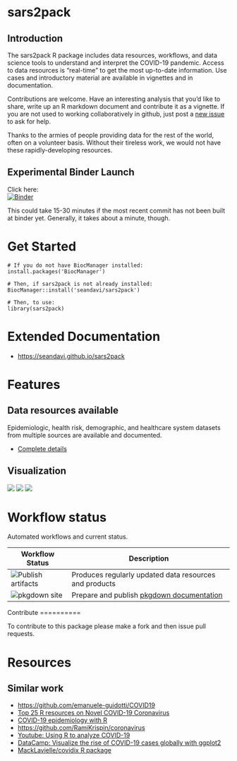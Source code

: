 sars2pack
=========

Introduction
------------

The sars2pack R package includes data resources, workflows, and data
science tools to understand and interpret the COVID-19 pandemic. Access
to data resources is “real-time” to get the most up-to-date information.
Use cases and introductory material are available in vignettes and in
documentation.

Contributions are welcome. Have an interesting analysis that you’d like
to share, write up an R markdown document and contribute it as a
vignette. If you are not used to working collaboratively in github, just
post a [new issue](https://github.com/seandavi/sars2pack/issues/new) to
ask for help.

Thanks to the armies of people providing data for the rest of the world,
often on a volunteer basis. Without their tireless work, we would not
have these rapidly-developing resources.

Experimental Binder Launch
--------------------------

Click here: <br/>
[![Binder](https://mybinder.org/badge_logo.svg)](https://mybinder.org/v2/gh/seandavi/sars2pack/d53bad5?urlpath=rstudio)

This could take 15-30 minutes if the most recent commit has not been
built at binder yet. Generally, it takes about a minute, though.

Get Started
===========

    # If you do not have BiocManager installed:
    install.packages('BiocManager')

    # Then, if sars2pack is not already installed:
    BiocManager::install('seandavi/sars2pack')

    # Then, to use:
    library(sars2pack)

Extended Documentation
======================

-   <https://seandavi.github.io/sars2pack>

Features
========

Data resources available
------------------------

Epidemiologic, health risk, demographic, and healthcare system datasets
from multiple sources are available and documented.

-   [Complete
    details](https://seandavi.github.io/sars2pack/articles/datasets.html)

Visualization
-------------

![](man/figures/africa_geo.png) ![](man/figures/cc_ts_plot_log-1.png)
![](man/figures/epicurve_and_model.png)

Workflow status
===============

Automated workflows and current status.

<table>
<thead>
<tr class="header">
<th>
Workflow Status
</th>
<th>
Description
</th>
</tr>
</thead>
<tbody>
<tr class="odd">
<td>
<img src="https://github.com/seandavi/sars2pack/workflows/Publish%20artifacts/badge.svg" alt="Publish artifacts" />
</td>
<td>
Produces regularly updated data resources and products
</td>
</tr>
<tr class="even">
<td>
<img src="https://github.com/seandavi/sars2pack/workflows/pkgdown%20site/badge.svg" alt="pkgdown site" />
</td>
<td>
Prepare and publish
<a href="https://seandavi.github.io/sars2pack/">pkgdown
documentation</a>
</td>
</tr>
</tbody>
</table>
Contribute
==========

To contribute to this package please make a fork and then issue pull
requests.

Resources
=========

Similar work
------------

-   <https://github.com/emanuele-guidotti/COVID19>
-   [Top 25 R resources on Novel COVID-19
    Coronavirus](https://towardsdatascience.com/top-5-r-resources-on-covid-19-coronavirus-1d4c8df6d85f)
-   [COVID-19 epidemiology with
    R](https://rviews.rstudio.com/2020/03/05/covid-19-epidemiology-with-r/)
-   <https://github.com/RamiKrispin/coronavirus>
-   [Youtube: Using R to analyze
    COVID-19](https://www.youtube.com/watch?v=D_CNmYkGRUc)
-   [DataCamp: Visualize the rise of COVID-19 cases globally with
    ggplot2](https://www.datacamp.com/projects/870)
-   [MackLavielle/covidix R
    package](https://github.com/MarcLavielle/covidix/)
